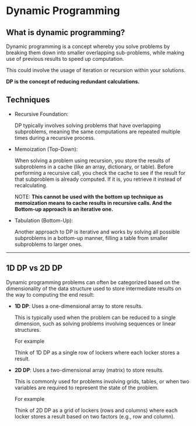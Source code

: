 # Dynamic Programming

## What is dynamic programming?

Dynamic programming is a concept whereby you solve problems by breaking them down into smaller overlapping sub-problems, while making use of previous results to speed up computation.

This could involve the usage of iteration or recursion within your solutions.

**DP is the concept of reducing redundant calculations.**

## Techniques

- Recursive Foundation:

  DP typically involves solving problems that have overlapping subproblems, meaning the same computations are repeated multiple times during a recursive process.

- Memoization (Top-Down):

  When solving a problem using recursion, you store the results of subproblems in a cache (like an array, dictionary, or table). Before performing a recursive call, you check the cache to see if the result for that subproblem is already computed. If it is, you retrieve it instead of recalculating.

  NOTE: **This cannot be used with the bottom up technique as memoization means to cache results in recursive calls. And the Bottom-up approach is an iterative one.**

- Tabulation (Bottom-Up):

  Another approach to DP is iterative and works by solving all possible subproblems in a bottom-up manner, filling a table from smaller subproblems to larger ones.

---

## 1D DP vs 2D DP

Dynamic programming problems can often be categorized based on the dimensionality of the data structure used to store intermediate results on the way to computing the end result:

- **1D DP**: Uses a one-dimensional array to store results.
  
  This is typically used when the problem can be reduced to a single dimension, such as solving problems involving sequences or linear structures.

  For example

  Think of 1D DP as a single row of lockers where each locker stores a result.

- **2D DP**: Uses a two-dimensional array (matrix) to store results.

  This is commonly used for problems involving grids, tables, or when two variables are required to represent the state of the problem.

  For example

  Think of 2D DP as a grid of lockers (rows and columns) where each locker stores a result based on two factors (e.g., row and column).
